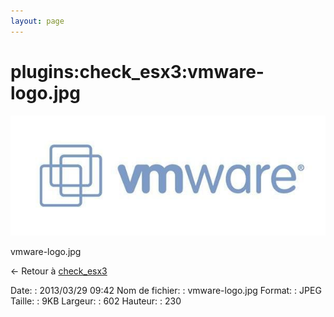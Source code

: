 ```yaml
---
layout: page
---
```


plugins:check\_esx3:vmware-logo.jpg
===================================

[![vmware-logo.jpg](../../../assets/media/plugins/check_esx3/vmware-logo.jpg@cache=&w=602&h=230 "vmware-logo.jpg")](../../../assets/media/plugins/check_esx3/vmware-logo.jpg@cache= "Afficher le fichier original")

vmware-logo.jpg

← Retour à
[check\_esx3](../../../nagios/plugins/check_esx3.html "nagios:plugins:check_esx3")

Date:
:   2013/03/29 09:42
Nom de fichier:
:   vmware-logo.jpg
Format:
:   JPEG
Taille:
:   9KB
Largeur:
:   602
Hauteur:
:   230

